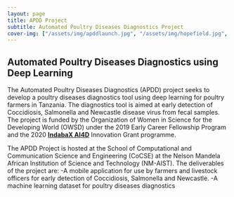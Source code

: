 ```yaml
---
layout: page
title: APDD Project
subtitle: Automated Poultry Diseases Diagnostics Project
cover-img: ["/assets/img/apddlaunch.jpg", "/assets/img/hopefield.jpg", /assets/img/pexelspoultryhouse.jpg, "/assets/img/apddfield1.jpg"]
---
```

## Automated Poultry Diseases Diagnostics using Deep Learning

The Automated Poultry Diseases Diagnostics (APDD) project seeks to develop a poultry diseases diagnostics tool using deep learning for poultry farmers in Tanzania. The diagnostics tool is aimed at early detection of Coccidiosis, Salmonella and Newcastle disease virus from fecal samples. The project is funded by the Organization of Women in Science for the Developing World (OWSD) under the 2019 Early Career Fellowship Program and the 2020 [**IndabaX AI4D**](https://deeplearningindaba.com/2020/) Innovation Grant programme. 

The APDD Project is hosted at the School of Computational and Communication Science and Engineering (CoCSE) at the Nelson Mandela African Institution of Science and Technology (NM-AIST). 
The deliverables of the project are:
 -A mobile application for use by farmers and livestock officers for early detection of Coccidiosis, Salmonella and Newcastle. 
 -A machine learning dataset for poultry diseases diagnostics


